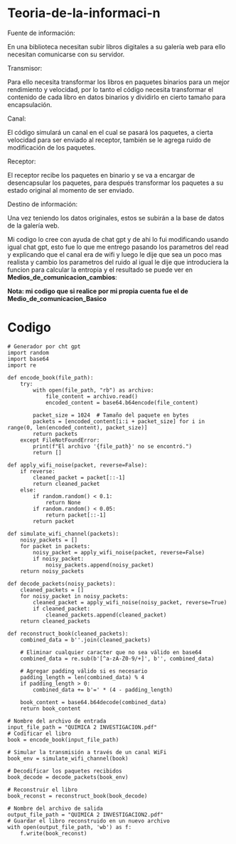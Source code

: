 # Teoria-de-la-informaci-n

Fuente de información: 

En una biblioteca necesitan subir  libros digitales a su galería web para ello necesitan comunicarse con su servidor.

Transmisor:

Para ello necesita transformar los libros en paquetes binarios para un mejor rendimiento y velocidad, por lo tanto el código necesita transformar el contenido de cada libro en datos binarios y dividirlo en cierto tamaño para encapsulación.

Canal:

El código simulará un canal en el cual se pasará los paquetes, a cierta velocidad para ser enviado al receptor, también se le agrega ruido de modificación de los paquetes.

Receptor:

El receptor recibe los paquetes en binario y se va a encargar de desencapsular los paquetes, para después transformar los paquetes a su estado original al momento de ser enviado.

Destino de información:

Una vez teniendo los datos originales, estos se subirán a la base de datos de la galería web.



Mi codigo lo cree con ayuda de chat gpt y de ahi lo fui modificando usando igual chat gpt, esto fue lo que me entrego pasando los parametros del read y explicando que el canal era de wifi y luego le dije que sea un poco mas realista y cambio los parametros del ruido al igual le dije que introduciera la funcion para calcular la entropia y el resultado se puede ver en  **Medios_de_comunicacion_cambios**: 

**Nota: mi codigo que si realice por mi propia cuenta fue el de **Medio_de_comunicacion_Basico**** 



# Codigo
```
# Generador por cht gpt
import random
import base64
import re

def encode_book(file_path):
    try:
        with open(file_path, "rb") as archivo:
            file_content = archivo.read()
            encoded_content = base64.b64encode(file_content)
        
        packet_size = 1024  # Tamaño del paquete en bytes
        packets = [encoded_content[i:i + packet_size] for i in range(0, len(encoded_content), packet_size)]
        return packets
    except FileNotFoundError:
        print(f"El archivo '{file_path}' no se encontró.")
        return []

def apply_wifi_noise(packet, reverse=False):
    if reverse:
        cleaned_packet = packet[::-1]
        return cleaned_packet
    else:
        if random.random() < 0.1:
            return None
        if random.random() < 0.05:
            return packet[::-1]
        return packet

def simulate_wifi_channel(packets):
    noisy_packets = []
    for packet in packets:
        noisy_packet = apply_wifi_noise(packet, reverse=False)
        if noisy_packet:
            noisy_packets.append(noisy_packet)
    return noisy_packets

def decode_packets(noisy_packets):
    cleaned_packets = []
    for noisy_packet in noisy_packets:
        cleaned_packet = apply_wifi_noise(noisy_packet, reverse=True)
        if cleaned_packet:
            cleaned_packets.append(cleaned_packet)
    return cleaned_packets

def reconstruct_book(cleaned_packets):
    combined_data = b''.join(cleaned_packets)
    
    # Eliminar cualquier caracter que no sea válido en base64
    combined_data = re.sub(b'[^a-zA-Z0-9/+]', b'', combined_data)
    
    # Agregar padding válido si es necesario
    padding_length = len(combined_data) % 4
    if padding_length > 0:
        combined_data += b'=' * (4 - padding_length)
    
    book_content = base64.b64decode(combined_data)
    return book_content

# Nombre del archivo de entrada
input_file_path = "QUIMICA 2 INVESTIGACION.pdf"
# Codificar el libro
book = encode_book(input_file_path)

# Simular la transmisión a través de un canal WiFi
book_env = simulate_wifi_channel(book)

# Decodificar los paquetes recibidos
book_decode = decode_packets(book_env)

# Reconstruir el libro
book_reconst = reconstruct_book(book_decode)

# Nombre del archivo de salida
output_file_path = "QUIMICA 2 INVESTIGACION2.pdf"
# Guardar el libro reconstruido en un nuevo archivo
with open(output_file_path, 'wb') as f:
    f.write(book_reconst)
```
